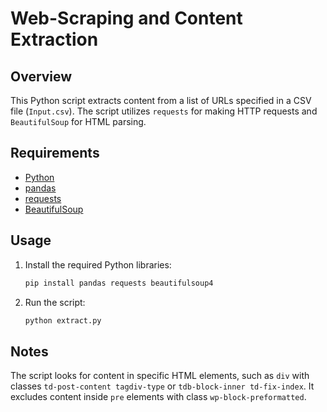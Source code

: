 # Web-Scraping and Content Extraction

## Overview

This Python script extracts content from a list of URLs specified in a CSV file (`Input.csv`). The script utilizes `requests` for making HTTP requests and `BeautifulSoup` for HTML parsing.

## Requirements

- [Python](https://www.python.org/)
- [pandas](https://pandas.pydata.org/)
- [requests](https://docs.python-requests.org/en/latest/)
- [BeautifulSoup](https://www.crummy.com/software/BeautifulSoup/)

## Usage

1. Install the required Python libraries:

   ```bash
   pip install pandas requests beautifulsoup4


2. Run the script:

   ```bash
   python extract.py

## Notes
The script looks for content in specific HTML elements, such as `div` with classes `td-post-content tagdiv-type` or `tdb-block-inner td-fix-index`.
It excludes content inside `pre` elements with class `wp-block-preformatted`.

